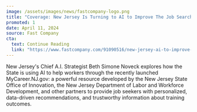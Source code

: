 ```yaml
---
image: /assets/images/news/fastcompany-logo.png
title: "Coverage: New Jersey Is Turning to AI to Improve The Job Search Process"
promoted: 1
date: April 11, 2024 
source: Fast Company
cta:
  text: Continue Reading
  link: "https://www.fastcompany.com/91090516/new-jersey-ai-to-improve-job-search"
---
```


New Jersey's Chief A.I. Strategist Beth Simone Noveck explores how the State is using AI to help workers through the recently launched MyCareer.NJ.gov: a powerful resource developed by the New Jersey State Office of Innovation, the New Jersey Department of Labor and Workforce Development, and other partners to provide job seekers with personalized, data-driven recommendations, and trustworthy information about training outcomes.